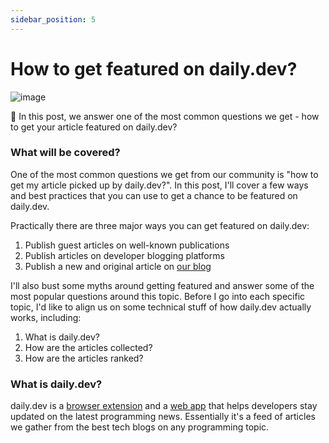 ```yaml
---
sidebar_position: 5
---
```


# How to get featured on daily.dev?
![image](https://daily-now-res.cloudinary.com/image/upload/v1635250843/docs/615e12baf1502dd7d062dd60_Text_Edit-p-800.jpg)

🎯 In this post, we answer one of the most common questions we get - how to get your article featured on daily.dev?

### What will be covered?

One of the most common questions we get from our community is "how to get my article picked up by daily.dev?". In this post, I'll cover a few ways and best practices that you can use to get a chance to be featured on daily.dev.

Practically there are three major ways you can get featured on daily.dev:

1. Publish guest articles on well-known publications
2. Publish articles on developer blogging platforms
3. Publish a new and original article on [our blog](https://daily.dev/blog)

I'll also bust some myths around getting featured and answer some of the most popular questions around this topic. Before I go into each specific topic, I'd like to align us on some technical stuff of how daily.dev actually works, including:

1. What is daily.dev?
2. How are the articles collected?
3. How are the articles ranked?

### What is daily.dev?​​​​

daily.dev is a [browser extension](https://chrome.google.com/webstore/detail/dailydev-the-homepage-dev/jlmpjdjjbgclbocgajdjefcidcncaied) and a [web app](https://app.daily.dev/) that helps developers stay updated on the latest programming news. Essentially it's a feed of articles we gather from the best tech blogs on any programming topic.
